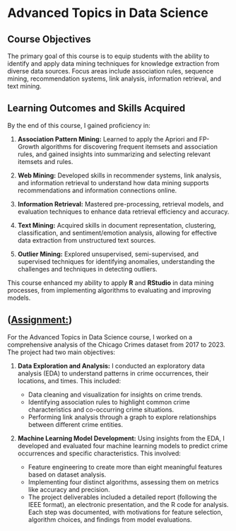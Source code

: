 # Advanced Topics in Data Science

## Course Objectives

The primary goal of this course is to equip students with the ability to identify and apply data mining techniques for knowledge extraction from diverse data sources. Focus areas include association rules, sequence mining, recommendation systems, link analysis, information retrieval, and text mining.

## Learning Outcomes and Skills Acquired

By the end of this course, I gained proficiency in:

1. **Association Pattern Mining:**
Learned to apply the Apriori and FP-Growth algorithms for discovering frequent itemsets and association rules, and gained insights into summarizing and selecting relevant itemsets and rules.

2. **Web Mining:**
Developed skills in recommender systems, link analysis, and information retrieval to understand how data mining supports recommendations and information connections online.

3. **Information Retrieval:**
Mastered pre-processing, retrieval models, and evaluation techniques to enhance data retrieval efficiency and accuracy.

4. **Text Mining:**
Acquired skills in document representation, clustering, classification, and sentiment/emotion analysis, allowing for effective data extraction from unstructured text sources.

5. **Outlier Mining:**
Explored unsupervised, semi-supervised, and supervised techniques for identifying anomalies, understanding the challenges and techniques in detecting outliers.

This course enhanced my ability to apply **R** and **RStudio** in data mining processes, from implementing algorithms to evaluating and improving models.

## ([Assignment:](https://github.com/margarida-cardeano-pinheiro/Portfolio/blob/1f9fa5d64455b8a8063c7fc3421a76c6a901df1f/Advanced%20Topics%20in%20Data%20Science/Assignment.pdf))

For the Advanced Topics in Data Science course, I worked on a comprehensive analysis of the Chicago Crimes dataset from 2017 to 2023. The project had two main objectives:

1. **Data Exploration and Analysis:** I conducted an exploratory data analysis (EDA) to understand patterns in crime occurrences, their locations, and times. This included:

   - Data cleaning and visualization for insights on crime trends.
   - Identifying association rules to highlight common crime characteristics and co-occurring crime situations.
   - Performing link analysis through a graph to explore relationships between different crime entities.

2. **Machine Learning Model Development:** Using insights from the EDA, I developed and evaluated four machine learning models to predict crime occurrences and specific characteristics. This involved:

   - Feature engineering to create more than eight meaningful features based on dataset analysis.
   - Implementing four distinct algorithms, assessing them on metrics like accuracy and precision.
   - The project deliverables included a detailed report (following the IEEE format), an electronic presentation, and the R code for analysis. Each step was documented, with motivations for feature selection, algorithm choices, and findings from model evaluations.
